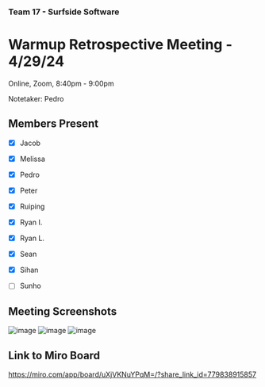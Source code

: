 ### Team 17 - Surfside Software
# Warmup Retrospective Meeting - 4/29/24
Online, Zoom, 8:40pm - 9:00pm

Notetaker: Pedro

## Members Present
- [x] Jacob
- [x] Melissa
- [x] Pedro
- [x] Peter
- [x] Ruiping
- [x] Ryan I.
- [x] Ryan L.
- [x] Sean
- [x] Sihan
- [ ] Sunho


## Meeting Screenshots
![image](https://github.com/cse110-sp24-group17/cse110-sp24-group17/assets/110417482/c7a5fe2c-2ab2-47c8-bd0c-da4bbad5479d)
![image](https://github.com/cse110-sp24-group17/cse110-sp24-group17/assets/110417482/8ae11472-0bcb-4f28-8ff6-b9d29518be8e)
![image](https://github.com/cse110-sp24-group17/cse110-sp24-group17/assets/103155821/5d1fca45-dc85-42ff-8748-9a3d1458c9bd)

## Link to Miro Board
https://miro.com/app/board/uXjVKNuYPqM=/?share_link_id=779838915857
